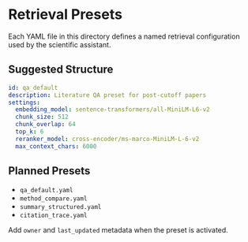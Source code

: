 # Retrieval Presets

Each YAML file in this directory defines a named retrieval configuration used by the scientific assistant.

## Suggested Structure
```yaml
id: qa_default
description: Literature QA preset for post-cutoff papers
settings:
  embedding_model: sentence-transformers/all-MiniLM-L6-v2
  chunk_size: 512
  chunk_overlap: 64
  top_k: 6
  reranker_model: cross-encoder/ms-marco-MiniLM-L-6-v2
  max_context_chars: 6000
```

## Planned Presets
- `qa_default.yaml`
- `method_compare.yaml`
- `summary_structured.yaml`
- `citation_trace.yaml`

Add `owner` and `last_updated` metadata when the preset is activated.
